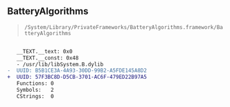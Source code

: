 ## BatteryAlgorithms

> `/System/Library/PrivateFrameworks/BatteryAlgorithms.framework/BatteryAlgorithms`

```diff

   __TEXT.__text: 0x0
   __TEXT.__const: 0x48
   - /usr/lib/libSystem.B.dylib
-  UUID: B5B1CE3A-4A93-30DD-99B2-A5FDE145A8D2
+  UUID: 57F3BC8D-D5CB-3701-AC6F-479ED22B97A5
   Functions: 0
   Symbols:   2
   CStrings:  0

```
